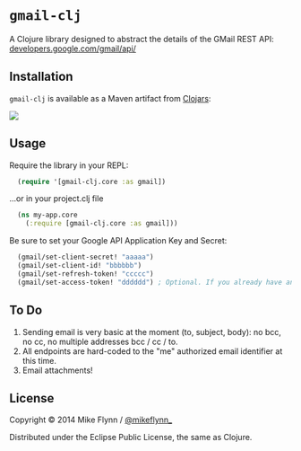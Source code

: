 # `gmail-clj`

A Clojure library designed to abstract the details of the GMail REST API: [developers.google.com/gmail/api/](https://developers.google.com/gmail/api/)

## Installation

`gmail-clj` is available as a Maven artifact from [Clojars](https://clojars.org/gmail-clj):

![](https://clojars.org/gmail-clj/latest-version.svg)

## Usage

Require the library in your REPL:

```clojure
  (require '[gmail-clj.core :as gmail])
```

...or in your project.clj file

```clojure
  (ns my-app.core
    (:require [gmail-clj.core :as gmail]))
```

Be sure to set your Google API Application Key and Secret:

```clojure
  (gmail/set-client-secret! "aaaaa")
  (gmail/set-client-id! "bbbbbb")
  (gmail/set-refresh-token! "ccccc")
  (gmail/set-access-token! "dddddd") ; Optional. If you already have an access token.
```

## To Do

1. Sending email is very basic at the moment (to, subject, body): no bcc, no cc, no multiple addresses bcc / cc / to.
2. All endpoints are hard-coded to the "me" authorized email identifier at this time.
3. Email attachments!

## License

Copyright © 2014 Mike Flynn / [@mikeflynn_](http://twitter.com/mikeflynn_)

Distributed under the Eclipse Public License, the same as Clojure.
